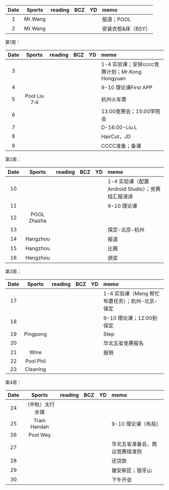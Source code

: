 
| Date  | Sports | reading | BCZ | YD | memo | 
| :---: | :---: | :---: | :---: | :---: | :--- | 
| 1 | Mr.Wang|  |  |  | 报道；POOL | 
| 2 | Mr.Wang |  |  |  | 安装衣柜&床（BSY） | 

第1周：

| Date  | Sports | reading | BCZ | YD | memo | 
| :---: | :---: | :---: | :---: | :---: | :--- | 
| 3 |  |  |  |  | 1-4  实验课；安排cccc竞赛计划；Mr.Kong Hongyuan  | 
| 4 |  |  |  |  | 9-10 理论课First APP | 
| 5 | Pool Liu 7:4  |  |  |  | 杭州火车票 | 
| 6 |  |  |  |  | 13:00竞赛会；15:00学院会 | 
| 7 |  |  |  |  | D-16:00-Liu.L | 
| 8 |  |  |  |  | HairCut，JD | 
| 9 |  |  |  |  | CCCC准备；备课 |  

第2周：

| Date  | Sports | reading | BCZ | YD | memo | 
| :---: | :---: | :---: | :---: | :---: | :--- | 
| 10 |  |  |  |  | 1-4  实验课（配置 Android Studio）；竞赛组汇报演讲 | 
| 11 |  |  |  |  | 9-10 理论课 | 
| 12 | POOL Zhazha |  |  |  |  | 
| 13 |  |  |  |  | 保定-北京-杭州 | 
| 14 | Hangzhou |  |  |  | 报道 | 
| 15 | Hangzhou |  |  |  | 比赛 | 
| 16 | Hangzhou |  |  |  | 颁奖 | 

第3周：

| Date  | Sports | reading | BCZ | YD | memo | 
| :---: | :---: | :---: | :---: | :---: | :--- | 
| 17 |  |  |  |  | 1-4  实验课（Meng 帮忙布置任务）；杭州-北京-保定 | 
| 18 |  |  |  |  | 9-10 理论课；12:00到保定 | 
| 19 | Pingpong |  |  |  | Step |   
| 20 |  |  |  |  | 华北五省竞赛报名 | 
| 21 | Wine |  |  |  | 报销 | 
| 22 | Pool Phil |  |  |  |  | 
| 23 | Cleaning |  |  |  |  | 

第4周：

| Date  | Sports | reading | BCZ | YD | memo | 
| :---: | :---: | :---: | :---: | :---: | :--- | 
| 24 |（中秋）太行水镇 |  |  |  |  | 
| 25 | Train Handan |  |  |  | 9-10 理论课（布局） | 
| 26 | Pool Wey |  |  |  |  | 
| 27 |  |  |  |  | 华北五省准备会，商议竞赛组准则 | 
| 28 |  |  |  |  | 还贷款 | 
| 29 |  |  |  |  | 雄安新区；狼牙山 |  
| 30 |  |  |  |  | 下午开会 | 
